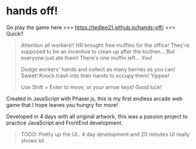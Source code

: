 # hands off!

Go play the game here >>> https://tedlee21.github.io/hands-off/ <<< Quick!!

> Attention all workers!! HR brought free muffins for the office!
> They're supposed to be an incentive to clean up after the kicthen...
> But everyone just ate them! There's one muffin left... You!
>
> Dodge workers' hands and collect as many berries as you can! Sweet!
> Knock trash into their hands to occupy them! Yippee!
>
> Use Shift + Enter to move, or your arrow keys! Good luck!

Created in JavaScript with Phaser.js, this is my first endless arcade web game that I hope leaves you hungry for more!

Developed in 4 days with all original artwork, this was a passion project to practice JavaScript and FrontEnd development.



> TODO: Pretty up the UI.. 4 day development and 20 minutes UI really shows lol
